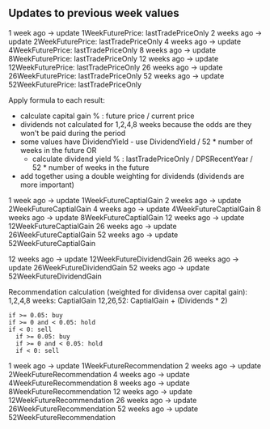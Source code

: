 Updates to previous week values
----------
1 week ago -> update 1WeekFuturePrice: lastTradePriceOnly
2 weeks ago -> update 2WeekFuturePrice: lastTradePriceOnly
4 weeks ago -> update 4WeekFuturePrice: lastTradePriceOnly
8 weeks ago -> update 8WeekFuturePrice: lastTradePriceOnly
12 weeks ago -> update 12WeekFuturePrice: lastTradePriceOnly
26 weeks ago -> update 26WeekFuturePrice: lastTradePriceOnly
52 weeks ago -> update 52WeekFuturePrice: lastTradePriceOnly


Apply formula to each result:
- calculate capital gain % : future price / current price
- dividends not calculated for 1,2,4,8 weeks because the odds are they won't be paid
  during the period
- some values have DividendYield - use DividendYield / 52 * number of weeks in the future
OR
  - calculate dividend yield % : lastTradePriceOnly / DPSRecentYear / 52 * number of weeks in the future
- add together using a double weighting for dividends (dividends are more important)


 1 week ago -> update 1WeekFutureCaptialGain
 2 weeks ago -> update 2WeekFutureCaptialGain
 4 weeks ago -> update 4WeekFutureCaptialGain
 8 weeks ago -> update 8WeekFutureCaptialGain
 12 weeks ago -> update 12WeekFutureCaptialGain
 26 weeks ago -> update 26WeekFutureCaptialGain
 52 weeks ago -> update 52WeekFutureCaptialGain

 12 weeks ago -> update 12WeekFutureDividendGain
 26 weeks ago -> update 26WeekFutureDividendGain
 52 weeks ago -> update 52WeekFutureDividendGain


  Recommendation calculation (weighted for dividensa over capital gain):
  1,2,4,8 weeks: CaptialGain
  12,26,52: CaptialGain + (Dividends * 2)

    if >= 0.05: buy
    if >= 0 and < 0.05: hold
    if < 0: sell
      if >= 0.05: buy
      if >= 0 and < 0.05: hold
      if < 0: sell


1 week ago -> update 1WeekFutureRecommendation
2 weeks ago -> update 2WeekFutureRecommendation
4 weeks ago -> update 4WeekFutureRecommendation
8 weeks ago -> update 8WeekFutureRecommendation
12 weeks ago -> update 12WeekFutureRecommendation
26 weeks ago -> update 26WeekFutureRecommendation
52 weeks ago -> update 52WeekFutureRecommendation
